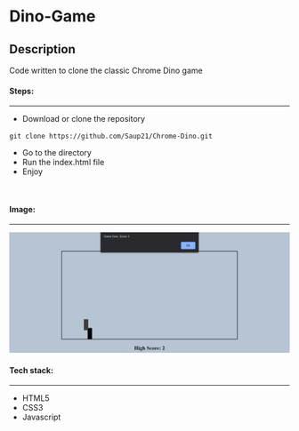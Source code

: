 # Dino-Game

## Description
Code written to clone the classic Chrome Dino game

#### Steps:
---

- Download or clone the repository
```
git clone https://github.com/Saup21/Chrome-Dino.git
```
- Go to the directory
- Run the index.html file
- Enjoy

<br/>

#### Image:
---

![Dino-game image](images/ss.png)

#### Tech stack:
---
- HTML5
- CSS3
- Javascript
